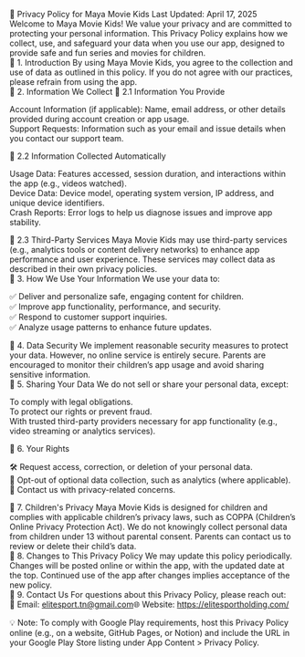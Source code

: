 📜 Privacy Policy for Maya Movie Kids
Last Updated: April 17, 2025  
Welcome to Maya Movie Kids! We value your privacy and are committed to protecting your personal information. This Privacy Policy explains how we collect, use, and safeguard your data when you use our app, designed to provide safe and fun series and movies for children.  
🔹 1. Introduction
By using Maya Movie Kids, you agree to the collection and use of data as outlined in this policy. If you do not agree with our practices, please refrain from using the app.  
🔹 2. Information We Collect
📌 2.1 Information You Provide

Account Information (if applicable): Name, email address, or other details provided during account creation or app usage.  
Support Requests: Information such as your email and issue details when you contact our support team.

📌 2.2 Information Collected Automatically

Usage Data: Features accessed, session duration, and interactions within the app (e.g., videos watched).  
Device Data: Device model, operating system version, IP address, and unique device identifiers.  
Crash Reports: Error logs to help us diagnose issues and improve app stability.

📌 2.3 Third-Party Services
Maya Movie Kids may use third-party services (e.g., analytics tools or content delivery networks) to enhance app performance and user experience. These services may collect data as described in their own privacy policies.  
🔹 3. How We Use Your Information
We use your data to:  

✅ Deliver and personalize safe, engaging content for children.  
✅ Improve app functionality, performance, and security.  
✅ Respond to customer support inquiries.  
✅ Analyze usage patterns to enhance future updates.

🔹 4. Data Security
We implement reasonable security measures to protect your data. However, no online service is entirely secure. Parents are encouraged to monitor their children’s app usage and avoid sharing sensitive information.  
🔹 5. Sharing Your Data
We do not sell or share your personal data, except:  

To comply with legal obligations.  
To protect our rights or prevent fraud.  
With trusted third-party providers necessary for app functionality (e.g., video streaming or analytics services).

🔹 6. Your Rights

🛠 Request access, correction, or deletion of your personal data.  
🚫 Opt-out of optional data collection, such as analytics (where applicable).  
📩 Contact us with privacy-related concerns.

🔹 7. Children's Privacy
Maya Movie Kids is designed for children and complies with applicable children’s privacy laws, such as COPPA (Children’s Online Privacy Protection Act). We do not knowingly collect personal data from children under 13 without parental consent. Parents can contact us to review or delete their child’s data.  
🔹 8. Changes to This Privacy Policy
We may update this policy periodically. Changes will be posted online or within the app, with the updated date at the top. Continued use of the app after changes implies acceptance of the new policy.  
🔹 9. Contact Us
For questions about this Privacy Policy, please reach out:  
📧 Email: elitesport.tn@gmail.com🌐 Website: https://elitesportholding.com/  

💡 Note: To comply with Google Play requirements, host this Privacy Policy online (e.g., on a website, GitHub Pages, or Notion) and include the URL in your Google Play Store listing under App Content > Privacy Policy.
